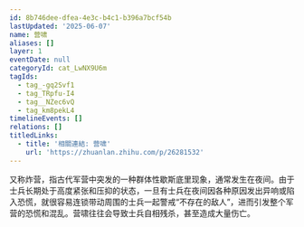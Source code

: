 ```yaml
---
id: 8b746dee-dfea-4e3c-b4c1-b396a7bcf54b
lastUpdated: '2025-06-07'
name: 营啸
aliases: []
layer: 1
eventDate: null
categoryId: cat_LwNX9U6m
tagIds:
  - tag_-gq2Svf1
  - tag_TRpfu-I4
  - tag__NZec6vQ
  - tag_km8pekL4
timelineEvents: []
relations: []
titledLinks:
  - title: '相關連結: 营啸'
    url: 'https://zhuanlan.zhihu.com/p/26281532'
---
```

又称炸营，指古代军营中突发的一种群体性歇斯底里现象，通常发生在夜间。由于士兵长期处于高度紧张和压抑的状态，一旦有士兵在夜间因各种原因发出异响或陷入恐慌，就很容易连锁带动周围的士兵一起警戒“不存在的敌人”，进而引发整个军营的恐慌和混乱。营啸往往会导致士兵自相残杀，甚至造成大量伤亡。
